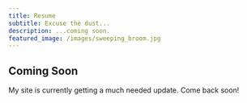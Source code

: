 ```yaml
---
title: Resume
subtitle: Excuse the dust...
description: ...coming soon.
featured_image: /images/sweeping_broom.jpg
---
```


## Coming Soon

My site is currently getting a much needed update. Come back soon!